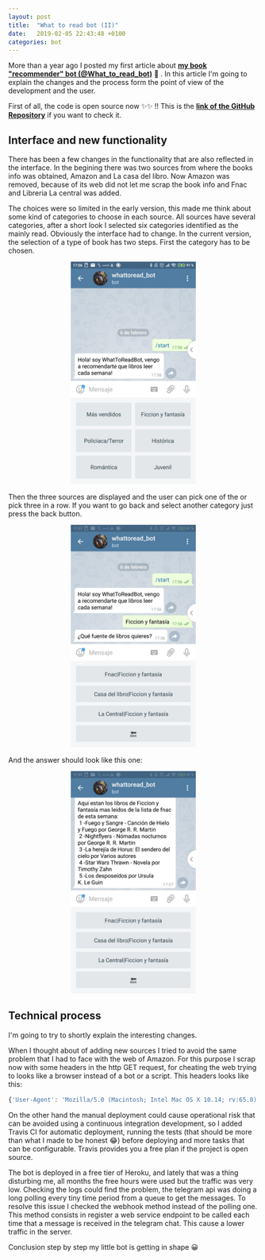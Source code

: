 ```yaml
---
layout: post
title:  "What to read bot (II)"
date:   2019-02-05 22:43:48 +0100
categories: bot
---
```

More than a year ago I posted my first article about <span style=" font-weight: bold">[my book "recommender" bot (@What_to_read_bot)](http://telegram.me/what_to_read_bot)</span> 🤖 . In this article I'm going to explain the changes and the process form the point of view of the development and the user.

First of all, the code is open source now ✨✨ !! This is the <span style=" font-weight: bold">[link of the GitHub Repository](https://github.com/mavilam/what_to_read_bot)</span> if you want to check it.

## Interface and new functionality

There has been a few changes in the functionality that are also reflected in the interface. In the begining there was two sources from where the books info was obtained, Amazon and La casa del libro. Now Amazon was removed, because of its web did not let me scrap the book info and Fnac and Libreria La central was added.

The choices were so limited in the early version, this made me think about some kind of categories to choose in each source. All sources have several categories, after a short look I selected six categories identified as the mainly read. Obviously the interface had to change. In the current version, the selection of a type of book has two steps. First the category has to be chosen.

<center><img src="/img/botpost2categories.jpeg" title="What to read bot" alt="What to read bot interface" width="50%"></center>
<p/>

Then the three sources are displayed and the user can pick one of the or pick three in a row. If you want to go back and select another category just press the back button.

<center><img src="/img/botpost2sources.jpeg" title="What to read bot" alt="What to read bot interface" width="50%"></center>
<p/>

And the answer should look like this one:

<center><img src="/img/botpost2result.jpeg" title="What to read bot" alt="What to read bot interface" width="50%"></center>
<p/>

## Technical process

I'm going to try to shortly explain the interesting changes.

When I thought about of adding new sources I tried to avoid the same problem that I had to face with the web of Amazon. For this purpose I scrap now with some headers in the http GET request, for cheating the web trying to looks like a browser instead of a bot or a script. This headers looks like this:

```js
{'User-Agent': 'Mozilla/5.0 (Macintosh; Intel Mac OS X 10.14; rv:65.0) Gecko/20100101 Firefox/65.0'}
```

On the other hand the manual deployment could cause operational risk that can be avoided using a continuous integration development, so I added Travis CI for automatic deployment, running the tests (that should be more than what I made to be honest 😂) before deploying and more tasks that can be configurable. Travis provides you a free plan if the project is open source.

The bot is deployed in a free tier of Heroku, and lately that was a thing disturbing me, all months the free hours were used but the traffic was very low. Checking the logs could find the problem, the telegram api was doing a long polling every tiny time period from a queue to get the messages. To resolve this issue I checked the webhook method instead of the polling one. This method consists in register a web service endpoint to be called each time that a message is received in the telegram chat. This cause a lower traffic in the server.

Conclusion step by step my little bot is getting in shape 😀
